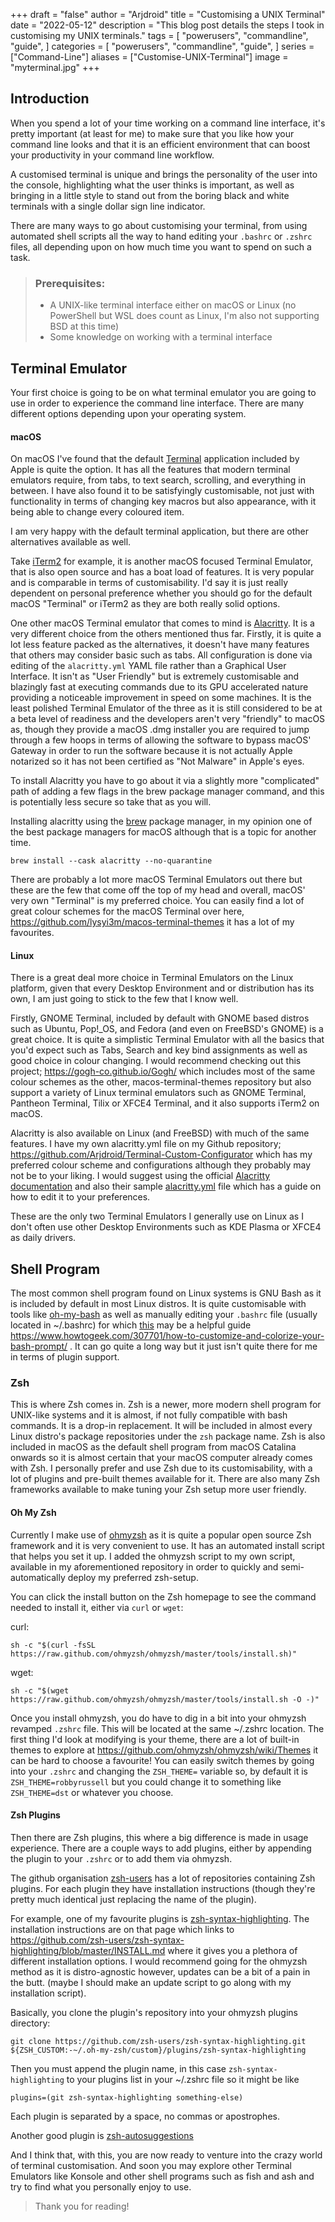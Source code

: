 +++
draft = "false"
author = "Arjdroid"
title = "Customising a UNIX Terminal"
date = "2022-05-12"
description = "This blog post details the steps I took in customising my UNIX terminals."
tags = [
    "powerusers",
    "commandline",
    "guide",
]
categories = [
    "powerusers",
    "commandline",
    "guide",
]
series = ["Command-Line"]
aliases = ["Customise-UNIX-Terminal"]
image = "myterminal.jpg"
+++

## Introduction

When you spend a lot of your time working on a command line interface, it's pretty important (at least for me) to make sure that you like how your command line looks and that it is an efficient environment that can boost your productivity in your command line workflow.

A customised terminal is unique and brings the personality of the user into the console, highlighting what the user thinks is important, as well as bringing in a little style to stand out from the boring black and white terminals with a single dollar sign line indicator.

There are many ways to go about customising your terminal, from using automated shell scripts all the way to hand editing your `.bashrc` or `.zshrc` files, all depending upon on how much time you want to spend on such a task.

> ### Prerequisites:
> * A UNIX-like terminal interface either on macOS or Linux (no PowerShell but WSL does count as Linux, I'm also not supporting BSD at this time)
> * Some knowledge on working with a terminal interface

## Terminal Emulator

Your first choice is going to be on what terminal emulator you are going to use in order to experience the command line interface. There are many different options depending upon your operating system.

#### macOS

On macOS I've found that the default [Terminal](https://support.apple.com/en-gb/guide/terminal/welcome/mac) application included by Apple is quite the option. It has all the features that modern terminal emulators require, from tabs, to text search, scrolling, and everything in between. I have also found it to be satisfyingly customisable, not just with functionality in terms of changing key macros but also appearance, with it being able to change every coloured item.

I am very happy with the default terminal application, but there are other alternatives available as well.

Take [iTerm2](https://iterm2.com/) for example, it is another macOS focused Terminal Emulator, that is also open source and has a boat load of features. It is very popular and is comparable in terms of customisability. I'd say it is just really dependent on personal preference whether you should go for the default macOS "Terminal" or iTerm2 as they are both really solid options.

One other macOS Terminal emulator that comes to mind is [Alacritty](https://alacritty.org/). It is a very different choice from the others mentioned thus far. Firstly, it is quite a lot less feature packed as the alternatives, it doesn't have many features that others may consider basic such as tabs. All configuration is done via editing of the `alacritty.yml` YAML file rather than a Graphical User Interface. It isn't as "User Friendly" but is extremely customisable and blazingly fast at executing commands due to its GPU accelerated nature providing a noticeable improvement in speed on some machines. It is the least polished Terminal Emulator of the three as it is still considered to be at a beta level of readiness and the developers aren't very "friendly" to macOS as, though they provide a macOS .dmg installer you are required to jump through a few hoops in terms of allowing the software to bypass macOS' Gateway in order to run the software because it is not actually Apple notarized so it has not been certified as "Not Malware" in Apple's eyes.

To install Alacritty you have to go about it via a slightly more "complicated" path of adding a few flags in the brew package manager command, and this is potentially less secure so take that as you will.

Installing alacritty using the [brew](https://brew.sh/) package manager, in my opinion one of the best package managers for macOS although that is a topic for another time.

```
brew install --cask alacritty --no-quarantine
```

There are probably a lot more macOS Terminal Emulators out there but these are the few that come off the top of my head and overall, macOS' very own "Terminal" is my preferred choice.
You can easily find a lot of great colour schemes for the macOS Terminal over here, https://github.com/lysyi3m/macos-terminal-themes it has a lot of my favourites.

#### Linux

There is a great deal more choice in Terminal Emulators on the Linux platform, given that every Desktop Environment and or distribution has its own, I am just going to stick to the few that I know well.

Firstly, GNOME Terminal, included by default with GNOME based distros such as Ubuntu, Pop!\_OS, and Fedora (and even on FreeBSD's GNOME) is a great choice. It is quite a simplistic Terminal Emulator with all the basics that you'd expect such as Tabs, Search and key bind assignments as well as good choice in colour changing.
I would recommend checking out this project; https://gogh-co.github.io/Gogh/ which includes most of the same colour schemes as the other, macos-terminal-themes repository but also support a variety of Linux terminal emulators such as GNOME Terminal, Pantheon Terminal, Tilix or XFCE4 Terminal, and it also supports iTerm2 on macOS.

Alacritty is also available on Linux (and FreeBSD) with much of the same features. I have my own alacritty.yml file on my Github repository; https://github.com/Arjdroid/Terminal-Custom-Configurator which has my preferred colour scheme and configurations although they probably may not be to your liking. I would suggest using the official [Alacritty documentation](https://github.com/alacritty/alacritty/blob/master/docs/features.md) and also their sample [alacritty.yml](https://github.com/alacritty/alacritty/blob/master/alacritty.yml) file which has a guide on how to edit it to your preferences.

These are the only two Terminal Emulators I generally use on Linux as I don't often use other Desktop Environments such as KDE Plasma or XFCE4 as daily drivers.

## Shell Program

The most common shell program found on Linux systems is GNU Bash as it is included by default in most Linux distros. It is quite customisable with tools like [oh-my-bash](https://github.com/ohmybash/oh-my-bash) as well as manually editing your `.bashrc` file (usually located in ~/.bashrc) for which [this]() may be a helpful guide https://www.howtogeek.com/307701/how-to-customize-and-colorize-your-bash-prompt/ . It can go quite a long way but it just isn't quite there for me in terms of plugin support.

### Zsh

This is where Zsh comes in. Zsh is a newer, more modern shell program for UNIX-like systems and it is almost, if not fully compatible with bash commands. It is a drop-in replacement. It will be included in almost every Linux distro's package repositories under the `zsh` package name. Zsh is also included in macOS as the default shell program from macOS Catalina onwards so it is almost certain that your macOS computer already comes with Zsh.
I personally prefer and use Zsh due to its customisability, with a lot of plugins and pre-built themes available for it. There are also many Zsh frameworks available to make tuning your Zsh setup more user friendly.

#### Oh My Zsh

Currently I make use of [ohmyzsh](https://ohmyz.sh/) as it is quite a popular open source Zsh framework and it is very convenient to use. It has an automated install script that helps you set it up. I added the ohmyzsh script to my own script, available in my aforementioned repository in order to quickly and semi-automatically deploy my preferred zsh-setup.

You can click the install button on the Zsh homepage to see the command needed to install it, either via `curl` or `wget`:

curl:

```
sh -c "$(curl -fsSL https://raw.github.com/ohmyzsh/ohmyzsh/master/tools/install.sh)"
```

wget:

```
sh -c "$(wget https://raw.github.com/ohmyzsh/ohmyzsh/master/tools/install.sh -O -)"
```

Once you install ohmyzsh, you do have to dig in a bit into your ohmyzsh revamped `.zshrc` file. This will be located at the same ~/.zshrc location. The first thing I'd look at modifying is your theme, there are a lot of built-in themes to explore at https://github.com/ohmyzsh/ohmyzsh/wiki/Themes it can be hard to choose a favourite! You can easily switch themes by going into your `.zshrc` and changing the `ZSH_THEME=` variable so, by default it is `ZSH_THEME=robbyrussell` but you could change it to something like `ZSH_THEME=dst` or whatever you choose.

#### Zsh Plugins

Then there are Zsh plugins, this where a big difference is made in usage experience. There are a couple ways to add plugins, either by appending the plugin to your `.zshrc` or to add them via ohmyzsh.

The github organisation [zsh-users](https://github.com/zsh-users) has a lot of repositories containing Zsh plugins. For each plugin they have installation instructions (though they're pretty much identical just replacing the name of the plugin).

For example, one of my favourite plugins is [zsh-syntax-highlighting](https://github.com/zsh-users/zsh-syntax-highlighting). The installation instructions are on that page which links to https://github.com/zsh-users/zsh-syntax-highlighting/blob/master/INSTALL.md where it gives you a plethora of different installation options. I would recommend going for the ohmyzsh method as it is distro-agnostic however, updates can be a bit of a pain in the butt. (maybe I should make an update script to go along with my installation script).

Basically, you clone the plugin's repository into your ohmyzsh plugins directory:

```
git clone https://github.com/zsh-users/zsh-syntax-highlighting.git ${ZSH_CUSTOM:-~/.oh-my-zsh/custom}/plugins/zsh-syntax-highlighting
```

Then you must append the plugin name, in this case `zsh-syntax-highlighting` to your plugins list in your ~/.zshrc file so it might be like

```
plugins=(git zsh-syntax-highlighting something-else)
```

Each plugin is separated by a space, no commas or apostrophes.

Another good plugin is [zsh-autosuggestions](https://github.com/zsh-users/zsh-autosuggestions)

And I think that, with this, you are now ready to venture into the crazy world of terminal customisation. And soon you may explore other Terminal Emulators like Konsole and other shell programs such as fish and ash and try to find what you personally enjoy to use.

> Thank you for reading!

